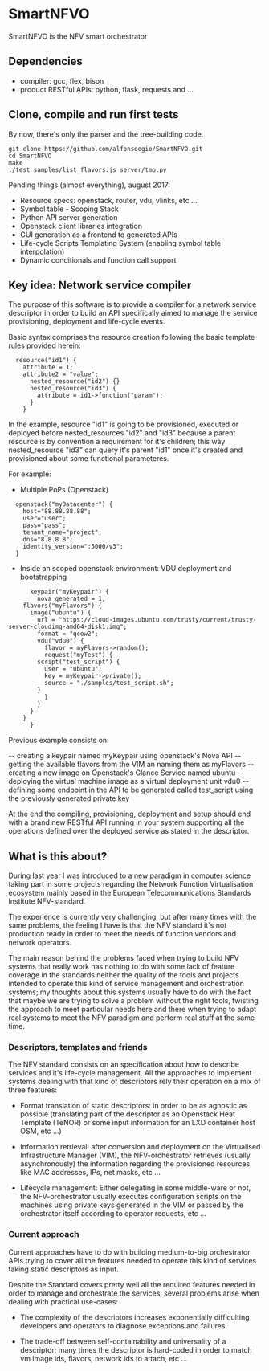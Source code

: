 # SmartNFVO

SmartNFVO is the NFV smart orchestrator


## Dependencies

- compiler: gcc, flex, bison
- product RESTful APIs: python, flask, requests and ...

## Clone, compile and run first tests

By now, there's only the parser and the tree-building code.

```
git clone https://github.com/alfonsoegio/SmartNFVO.git
cd SmartNFVO
make
./test samples/list_flavors.js server/tmp.py
```

Pending things (almost everything), august 2017:

- Resource specs: openstack, router, vdu, vlinks, etc ...
- Symbol table - Scoping Stack
- Python API server generation
- Openstack client libraries integration
- GUI generation as a frontend to generated APIs
- Life-cycle Scripts Templating System (enabling symbol table interpolation)
- Dynamic conditionals and function call support

## Key idea: Network service compiler

The purpose of this software is to provide
a compiler for a network service descriptor
in order to build an API specifically aimed
to manage the service provisioning, deployment and
life-cycle events.

Basic syntax comprises the resource creation following
the basic template rules provided herein:

```
  resource("id1") {
    attribute = 1;
    attribute2 = "value";
      nested_resource("id2") {}
      nested_resource("id3") {
        attribute = id1->function("param");
      }
    }
```

In the example, resource "id1" is going to be provisioned,
executed or deployed
before nested_resources "id2" and "id3" because a parent
resource is by convention a requirement for it's children;
this way nested_resource "id3" can query it's parent "id1"
once it's created and provisioned about some functional
parameteres.

For example:

- Multiple PoPs (Openstack)

```
  openstack("myDatacenter") {
    host="88.88.88.88";
    user="user";
    pass="pass";
    tenant_name="project";
    dns="8.8.8.8";
    identity_version=":5000/v3";
  }
```

- Inside an scoped openstack environment: VDU deployment
and bootstrapping

```
      keypair("myKeypair") {
        nova_generated = 1;
	flavors("myFlavors") {
	  image("ubuntu") {
	    url = "https://cloud-images.ubuntu.com/trusty/current/trusty-server-cloudimg-amd64-disk1.img";
	    format = "qcow2";
	    vdu("vdu0") {
	      flavor = myFlavors->random();
	      request("myTest") {
		script("test_script") {
		  user = "ubuntu";
		  key = myKeypair->private();
		  source = "./samples/test_script.sh";
		}
	      }
	    }
	  }
	}
      }

```

Previous example consists on:

-- creating a keypair named myKeypair using openstack's Nova API
-- getting the available flavors from the VIM an naming them as myFlavors
-- creating a new image on Openstack's Glance Service named ubuntu
-- deploying the virtual machine image as a virtual deployment unit vdu0
-- defining some endpoint in the API to be generated called test_script
using the previously generated private key

At the end the compiling, provisioning, deployment and setup
should end with a brand new RESTful API running in your system
supporting all the operations defined over the deployed service
as stated in the descriptor.

## What is this about?

During last year I was introduced to a new
paradigm in computer science taking part
in some projects regarding the Network Function
Virtualisation ecosystem mainly based in the
European Telecommunications Standards Institute NFV-standard.

The experience is currently very challenging, but
after many times with the same problems, the feeling
I have is that the NFV standard it's not production
ready in order to meet the needs of function vendors
and network operators.

The main reason behind the problems faced when
trying to build NFV systems that really work has nothing
to do with some lack of feature coverage in the standards
neither
the quality of the tools and projects intended to operate
this kind of service management and orchestration systems;
my thoughts about this systems usually have to do with the fact
that maybe we are trying to solve a problem
without the right tools, twisting the approach to meet particular
needs here and there when trying to adapt real systems
to meet the NFV paradigm and perform real stuff at the same time.

### Descriptors, templates and friends

The NFV standard consists on an specification
about how to describe services and it's life-cycle
management. All the approaches to implement systems
dealing with that kind of descriptors rely their
operation on a mix of three features:

- Format translation of static descriptors:
in order to be as agnostic as possible
(translating part of the descriptor as an Openstack
Heat Template (TeNOR) or some input information
for an LXD container host OSM, etc ...)

- Information retrieval:
after conversion and deployment on the Virtualised
Infrastructure Manager (VIM), the NFV-orchestrator
retrieves (usually asynchronously) the information
regarding the provisioned resources like MAC addresses,
IPs, net masks, etc ...

- Lifecycle management:
Either delegating in some middle-ware or not, the NFV-orchestrator
usually executes configuration scripts on the machines using
private keys generated in the VIM or passed by the orchestrator
itself according to operator requests, etc ...

### Current approach

Current approaches have to do with building medium-to-big orchestrator
APIs trying to cover all the features needed to operate this
kind of services taking static descriptors as input.

Despite the Standard covers pretty well all the required
features needed in order to manage and orchestrate the
services, several problems arise when dealing with practical
use-cases:

- The complexity of the descriptors increases exponentially
difficulting developers and operators to diagnose exceptions
and failures.

- The trade-off between self-containability and universality
of a descriptor; many times the descriptor is hard-coded in order
to match vm image ids, flavors, network ids to attach, etc ...
